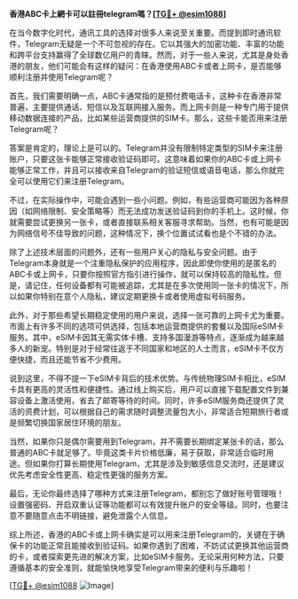 **香港ABC卡上網卡可以註冊telegram嗎？[[TG💪+ @esim1088](https://t.me/s/esim1088)]**

在当今数字化时代，通讯工具的选择对很多人来说至关重要。而提到即时通讯软件，Telegram无疑是一个不可忽视的存在。它以其强大的加密功能、丰富的功能和跨平台支持赢得了全球数亿用户的青睐。然而，对于一些人来说，尤其是身处香港的朋友，他们可能会有这样的疑问：在香港使用ABC卡或者上网卡，是否能够顺利注册并使用Telegram呢？

首先，我们需要明确一点，ABC卡通常指的是预付费电话卡，这种卡在香港非常普遍，主要提供通话、短信以及互联网接入服务。而上网卡则是一种专门用于提供移动数据连接的产品，比如某些运营商提供的SIM卡。那么，这些卡能否用来注册Telegram呢？

答案是肯定的，理论上是可以的。Telegram并没有限制特定类型的SIM卡来注册账户，只要这张卡能够正常接收验证码即可。这意味着如果你的ABC卡或上网卡能够正常工作，并且可以接收来自Telegram的验证短信或语音电话，那么你就完全可以使用它们来注册Telegram。

不过，在实际操作中，可能会遇到一些小问题。例如，有些运营商可能因为各种原因（如网络限制、安全策略等）而无法成功发送验证码到你的手机上。这时候，你就需要尝试更换另一张卡，或者直接联系相关客服寻求帮助。当然，也有可能是因为网络信号不佳导致的问题，这种情况下，换个位置试试看也是个不错的办法。

除了上述技术层面的问题外，还有一些用户关心的隐私与安全问题。由于Telegram本身就是一个注重隐私保护的应用程序，因此即使你使用的是匿名的ABC卡或上网卡，只要你按照官方指引进行操作，就可以保持较高的隐私性。但是，请记住，任何设备都有可能被追踪，尤其是在多次使用同一张卡的情况下，所以如果你特别在意个人隐私，建议定期更换卡或者使用虚拟号码服务。

此外，对于那些希望长期稳定使用的用户来说，选择一张可靠的上网卡尤为重要。市面上有许多不同的选项可供选择，包括本地运营商提供的套餐以及国际eSIM卡服务。其中，eSIM卡因其无需实体卡槽、支持多国漫游等特点，逐渐成为越来越多人的新宠。特别是对于经常往返于不同国家和地区的人士而言，eSIM卡不仅方便快捷，而且还能节省不少费用。

说到这里，不得不提一下eSIM卡背后的技术优势。与传统物理SIM卡相比，eSIM卡具有更高的灵活性和便捷性。通过线上购买后，用户可以直接下载配置文件到兼容设备上激活使用，省去了邮寄等待的时间。同时，许多eSIM服务商还提供了灵活的资费计划，可以根据自己的需求随时调整流量包大小，非常适合短期旅行者或是频繁切换国家居住环境的朋友。

当然，如果你只是偶尔需要用到Telegram，并不需要长期绑定某张卡的话，那么普通的ABC卡就足够了。毕竟这类卡片价格低廉，易于获取，非常适合临时用途。但如果你打算长期使用Telegram，尤其是涉及到敏感信息交流时，还是建议优先考虑安全性更高、稳定性更强的服务方案。

最后，无论你最终选择了哪种方式来注册Telegram，都别忘了做好账号管理哦！设置强密码、开启双重认证等功能都可以有效提升账户的安全等级。同时，也要注意不要随意点击不明链接，避免泄露个人信息。

综上所述，香港的ABC卡或上网卡确实是可以用来注册Telegram的，关键在于确保卡的功能正常且能接收到验证码。如果你遇到了困难，不妨试试更换其他运营商的卡，或者探索更先进的解决方案，比如eSIM卡服务。无论采用何种方法，只要遵循基本的安全准则，就能愉快地享受Telegram带来的便利与乐趣啦！

[[TG💪+ @esim1088](https://t.me/s/esim1088) ![Image](https://i.postimg.cc/4NQfJmqS/Snipaste-2025-05-13-00-14-12.png)]